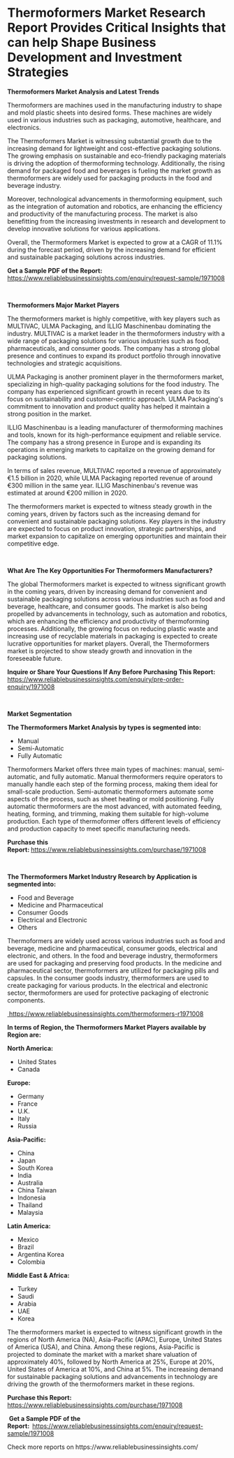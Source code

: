 <p><h1>Thermoformers Market Research Report Provides Critical Insights that can help Shape Business Development and Investment Strategies</h1></p><p><strong>Thermoformers Market Analysis and Latest Trends</strong></p>
<p><p>Thermoformers are machines used in the manufacturing industry to shape and mold plastic sheets into desired forms. These machines are widely used in various industries such as packaging, automotive, healthcare, and electronics.</p><p>The Thermoformers Market is witnessing substantial growth due to the increasing demand for lightweight and cost-effective packaging solutions. The growing emphasis on sustainable and eco-friendly packaging materials is driving the adoption of thermoforming technology. Additionally, the rising demand for packaged food and beverages is fueling the market growth as thermoformers are widely used for packaging products in the food and beverage industry.</p><p>Moreover, technological advancements in thermoforming equipment, such as the integration of automation and robotics, are enhancing the efficiency and productivity of the manufacturing process. The market is also benefitting from the increasing investments in research and development to develop innovative solutions for various applications.</p><p>Overall, the Thermoformers Market is expected to grow at a CAGR of 11.1% during the forecast period, driven by the increasing demand for efficient and sustainable packaging solutions across industries.</p></p>
<p><strong>Get a Sample PDF of the Report:&nbsp;</strong> <a href="https://www.reliablebusinessinsights.com/enquiry/request-sample/1971008">https://www.reliablebusinessinsights.com/enquiry/request-sample/1971008</a></p>
<p>&nbsp;</p>
<p><strong>Thermoformers Major Market Players</strong></p>
<p><p>The thermoformers market is highly competitive, with key players such as MULTIVAC, ULMA Packaging, and ILLIG Maschinenbau dominating the industry. MULTIVAC is a market leader in the thermoformers industry with a wide range of packaging solutions for various industries such as food, pharmaceuticals, and consumer goods. The company has a strong global presence and continues to expand its product portfolio through innovative technologies and strategic acquisitions.</p><p>ULMA Packaging is another prominent player in the thermoformers market, specializing in high-quality packaging solutions for the food industry. The company has experienced significant growth in recent years due to its focus on sustainability and customer-centric approach. ULMA Packaging's commitment to innovation and product quality has helped it maintain a strong position in the market.</p><p>ILLIG Maschinenbau is a leading manufacturer of thermoforming machines and tools, known for its high-performance equipment and reliable service. The company has a strong presence in Europe and is expanding its operations in emerging markets to capitalize on the growing demand for packaging solutions.</p><p>In terms of sales revenue, MULTIVAC reported a revenue of approximately €1.5 billion in 2020, while ULMA Packaging reported revenue of around €300 million in the same year. ILLIG Maschinenbau's revenue was estimated at around €200 million in 2020.</p><p>The thermoformers market is expected to witness steady growth in the coming years, driven by factors such as the increasing demand for convenient and sustainable packaging solutions. Key players in the industry are expected to focus on product innovation, strategic partnerships, and market expansion to capitalize on emerging opportunities and maintain their competitive edge.</p></p>
<p>&nbsp;</p>
<p><strong>What Are The Key Opportunities For Thermoformers Manufacturers?</strong></p>
<p><p>The global Thermoformers market is expected to witness significant growth in the coming years, driven by increasing demand for convenient and sustainable packaging solutions across various industries such as food and beverage, healthcare, and consumer goods. The market is also being propelled by advancements in technology, such as automation and robotics, which are enhancing the efficiency and productivity of thermoforming processes. Additionally, the growing focus on reducing plastic waste and increasing use of recyclable materials in packaging is expected to create lucrative opportunities for market players. Overall, the Thermoformers market is projected to show steady growth and innovation in the foreseeable future.</p></p>
<p><strong>Inquire or Share Your Questions If Any Before Purchasing This Report:</strong> <a href="https://www.reliablebusinessinsights.com/enquiry/pre-order-enquiry/1971008">https://www.reliablebusinessinsights.com/enquiry/pre-order-enquiry/1971008</a></p>
<p>&nbsp;</p>
<p><strong>Market Segmentation</strong></p>
<p><strong>The Thermoformers Market Analysis by types is segmented into:</strong></p>
<p><ul><li>Manual</li><li>Semi-Automatic</li><li>Fully Automatic</li></ul></p>
<p><p>Thermoformers Market offers three main types of machines: manual, semi-automatic, and fully automatic. Manual thermoformers require operators to manually handle each step of the forming process, making them ideal for small-scale production. Semi-automatic thermoformers automate some aspects of the process, such as sheet heating or mold positioning. Fully automatic thermoformers are the most advanced, with automated feeding, heating, forming, and trimming, making them suitable for high-volume production. Each type of thermoformer offers different levels of efficiency and production capacity to meet specific manufacturing needs.</p></p>
<p><strong>Purchase this Report:&nbsp;</strong><a href="https://www.reliablebusinessinsights.com/purchase/1971008">https://www.reliablebusinessinsights.com/purchase/1971008</a></p>
<p>&nbsp;</p>
<p><strong>The Thermoformers Market Industry Research by Application is segmented into:</strong></p>
<p><ul><li>Food and Beverage</li><li>Medicine and Pharmaceutical</li><li>Consumer Goods</li><li>Electrical and Electronic</li><li>Others</li></ul></p>
<p><p>Thermoformers are widely used across various industries such as food and beverage, medicine and pharmaceutical, consumer goods, electrical and electronic, and others. In the food and beverage industry, thermoformers are used for packaging and preserving food products. In the medicine and pharmaceutical sector, thermoformers are utilized for packaging pills and capsules. In the consumer goods industry, thermoformers are used to create packaging for various products. In the electrical and electronic sector, thermoformers are used for protective packaging of electronic components.</p></p>
<p><a href="https://www.reliablebusinessinsights.com/thermoformers-r1971008">&nbsp;https://www.reliablebusinessinsights.com/thermoformers-r1971008</a></p>
<p><strong>In terms of Region, the Thermoformers Market Players available by Region are:</strong></p>
<p>
    <p> <strong> North America: </strong>
        <ul>
            <li>United States</li>
            <li>Canada</li>
        </ul>
        </p> 
    <p> <strong> Europe: </strong>
        <ul>
            <li>Germany</li>
            <li>France</li>
            <li>U.K.</li>
            <li>Italy</li>
            <li>Russia</li>
        </ul>
        </p> 
    <p> <strong> Asia-Pacific: </strong>
        <ul>
            <li>China</li>
            <li>Japan</li>
            <li>South Korea</li>
            <li>India</li>
            <li>Australia</li>
            <li>China Taiwan</li>
            <li>Indonesia</li>
            <li>Thailand</li>
            <li>Malaysia</li>
        </ul>
        </p> 
    <p> <strong> Latin America: </strong>
        <ul>
            <li>Mexico</li>
            <li>Brazil</li>
            <li>Argentina Korea</li>
            <li>Colombia</li>
        </ul>
        </p> 
    <p> <strong> Middle East & Africa: </strong>
        <ul>
            <li>Turkey</li>
            <li>Saudi</li>
            <li>Arabia</li>
            <li>UAE</li>
            <li>Korea</li>
        </ul>
    </p>
    </p>
<p><p>The thermoformers market is expected to witness significant growth in the regions of North America (NA), Asia-Pacific (APAC), Europe, United States of America (USA), and China. Among these regions, Asia-Pacific is projected to dominate the market with a market share valuation of approximately 40%, followed by North America at 25%, Europe at 20%, United States of America at 10%, and China at 5%. The increasing demand for sustainable packaging solutions and advancements in technology are driving the growth of the thermoformers market in these regions.</p></p>
<p><strong>Purchase this Report: </strong><a href="https://www.reliablebusinessinsights.com/purchase/1971008">https://www.reliablebusinessinsights.com/purchase/1971008</a></p>
<p>&nbsp;<strong>Get a Sample PDF of the Report:&nbsp;&nbsp;</strong><a href="https://www.reliablebusinessinsights.com/enquiry/request-sample/1971008">https://www.reliablebusinessinsights.com/enquiry/request-sample/1971008</a></p>
<p><strong></strong></p>
<p>Check more reports on https://www.reliablebusinessinsights.com/</p>